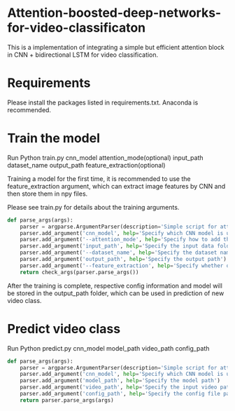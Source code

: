 # Attention-boosted-deep-networks-for-video-classificaton
This is a implementation of integrating a simple but efficient attention block in CNN + bidirectional LSTM for video classification.

# Requirements
Please install the packages listed in requirements.txt. Anaconda is recommended.

# Train the model
Run Python train.py cnn_model attention_mode(optional) input_path dataset_name output_path feature_extraction(optional)

Training a model for the first time, it is recommended to use the feature_extraction argument, which can extract image features by CNN and then store them in npy files.

Please see train.py for details about the training arguments.
```python
def parse_args(args):
    parser = argparse.ArgumentParser(description='Simple script for attention integrated CNN + LSTM video classification training')
    parser.add_argument('cnn_model', help='Specify which CNN model is used (VGG16/VGG19/InceptionV3/Resnet50/Xception')
    parser.add_argument('--attention_mode', help='Specify how to add the attention block (after LSTM: cnn-lstm-attention, before LSTM: cnn-attention-lstm; no attention: cnn-lstm', default='cnn-lstm-attention')
    parser.add_argument('input_path', help='Specify the input data folder path')
    parser.add_argument('--dataset_name', help='Specify the dataset name (UCF-101/Sports-1M)', default='UCF-101')
    parser.add_argument('output_path', help='Specify the output path')
    parser.add_argument('--feature_extraction', help='Specify whether or not do feature extraction first', default=False)
    return check_args(parser.parse_args())
```
After the training is complete, respective config information and model will be stored in the output_path folder, which can be used in prediction of new video class.

# Predict video class
Run Python predict.py cnn_model model_path video_path config_path
```python
def parse_args(args):
    parser = argparse.ArgumentParser(description='Simple script for attention integrated CNN + LSTM video classification')
    parser.add_argument('cnn_model', help='Specify which CNN model is used (VGG16/VGG19/InceptionV3/Resnet50/Xception')
    parser.add_argument('model_path', help='Specify the model path')
    parser.add_argument('video_path', help='Specify the input video path')
    parser.add_argument('config_path', help='Specify the config file path')
    return parser.parse_args(args)
```

